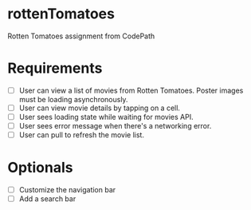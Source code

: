 # rottenTomatoes
Rotten Tomatoes assignment from CodePath

# Requirements
-[ ] User can view a list of movies from Rotten Tomatoes. Poster images must be loading asynchronously.
-[ ] User can view movie details by tapping on a cell.
-[ ] User sees loading state while waiting for movies API.
-[ ] User sees error message when there's a networking error.
-[ ] User can pull to refresh the movie list.

# Optionals
-[ ] Customize the navigation bar
-[ ] Add a search bar
